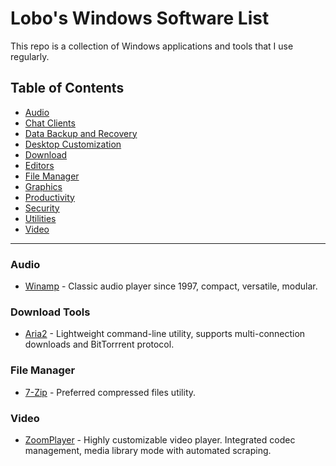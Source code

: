 # Lobo's Windows Software List

This repo is a collection of Windows applications and tools that I use regularly.

## Table of Contents

- [Audio](#audio)
- [Chat Clients](#chat-clients)
- [Data Backup and Recovery](#data-backup-and-recovery)
- [Desktop Customization](#desktop-customization)
- [Download](#download-tools)
- [Editors](#editors)
- [File Manager](#file-manager)
- [Graphics](#graphics)
- [Productivity](#productivity)
- [Security](#security)
- [Utilities](#utilities)
- [Video](#video)

***********

### Audio

- [Winamp](http://winamp.com/) - Classic audio player since 1997, compact, versatile, modular.

### Download Tools

- [Aria2](https://aria2.github.io/) - Lightweight command-line utility, supports multi-connection downloads and BitTorrrent protocol.

### File Manager

- [7-Zip](https://www.7-zip.org/download.html) - Preferred compressed files utility.

### Video

- [ZoomPlayer](https://zoomplayer.com/) - Highly customizable video player. Integrated codec management, media library mode with automated scraping.
